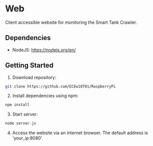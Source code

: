 # Web
Client accessible website for monitoring the Smart Tank Crawler.

## Dependencies
- NodeJS: https://nodejs.org/en/

## Getting Started
1. Download repository:
``` bash
git clone https://github.com/ECEw18T01/RaspberryPi
```

2. Install dependencies using npm:
``` bash
npm install
```

3. Start server:
``` bash
node server.js
```

4. Access the website via an internet browser. The default address is 'your_ip:8080'.
